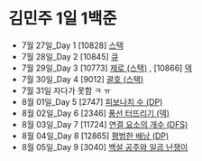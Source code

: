 # 김민주 1일 1백준

-   7월 27일_Day 1 [10828] [스택](./230727_day1/10828_스택.py)
-   7월 28일_Day 2 [10845] [큐](./230728_day2/10845_큐.py)
-   7월 29일_Day 3 [10773] [제로 (스택)](./230729_day3/10773_제로_(스택).py) , [10866] [덱](./230729_day3/10866_덱.py)
-   7월 30일_Day 4 [9012] [괄호 (스택)](./230730_day4/9012_괄호_(스택).py)
-   7월 31일 자다가 못함 ㅋ ㅠ
-   8월 01일_Day 5 [2747] [피보나치 수 (DP)](./230801_day5/2747_피보나치_수_(DP).py)
-   8월 02일_Day 6 [2346] [풍선 터뜨리기 (덱)](./230802_day6/2346_풍선_터뜨리기_(덱).py)
-   8월 03일_Day 7 [11724] [연결 요소의 개수 (DFS)](./230803_day7/11724_연결_요소의_개수_(DFS).py)
-   8월 04일_Day 8 [12865] [평범한 배낭 (DP)](./230804_day8/12865_평범한_배낭_(DP).py)
-   8월 05일_Day 9 [3040] [백설 공주와 일곱 난쟁이](./230805_day9/3040_백설_공주와_일곱_난쟁이(brute-force).py)
